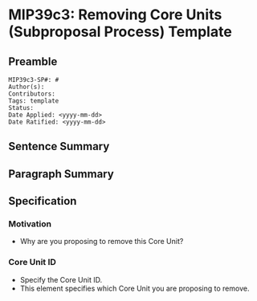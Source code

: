 # MIP39c3: Removing Core Units (Subproposal Process) Template

## Preamble

```
MIP39c3-SP#: #
Author(s):
Contributors:
Tags: template
Status:
Date Applied: <yyyy-mm-dd>
Date Ratified: <yyyy-mm-dd>
```

## Sentence Summary

## Paragraph Summary

## Specification

### Motivation

- Why are you proposing to remove this Core Unit?

### Core Unit ID

- Specify the Core Unit ID.
- This element specifies which Core Unit you are proposing to remove.
